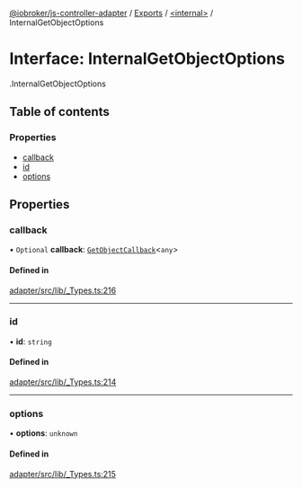 [@iobroker/js-controller-adapter](../README.md) / [Exports](../modules.md) / [<internal\>](../modules/internal_.md) / InternalGetObjectOptions

# Interface: InternalGetObjectOptions

[<internal>](../modules/internal_.md).InternalGetObjectOptions

## Table of contents

### Properties

- [callback](internal_.InternalGetObjectOptions.md#callback)
- [id](internal_.InternalGetObjectOptions.md#id)
- [options](internal_.InternalGetObjectOptions.md#options)

## Properties

### callback

• `Optional` **callback**: [`GetObjectCallback`](../modules/internal_.md#getobjectcallback)<`any`\>

#### Defined in

[adapter/src/lib/_Types.ts:216](https://github.com/ioBroker/ioBroker.js-controller/blob/84c5cb7b/packages/adapter/src/lib/_Types.ts#L216)

___

### id

• **id**: `string`

#### Defined in

[adapter/src/lib/_Types.ts:214](https://github.com/ioBroker/ioBroker.js-controller/blob/84c5cb7b/packages/adapter/src/lib/_Types.ts#L214)

___

### options

• **options**: `unknown`

#### Defined in

[adapter/src/lib/_Types.ts:215](https://github.com/ioBroker/ioBroker.js-controller/blob/84c5cb7b/packages/adapter/src/lib/_Types.ts#L215)
